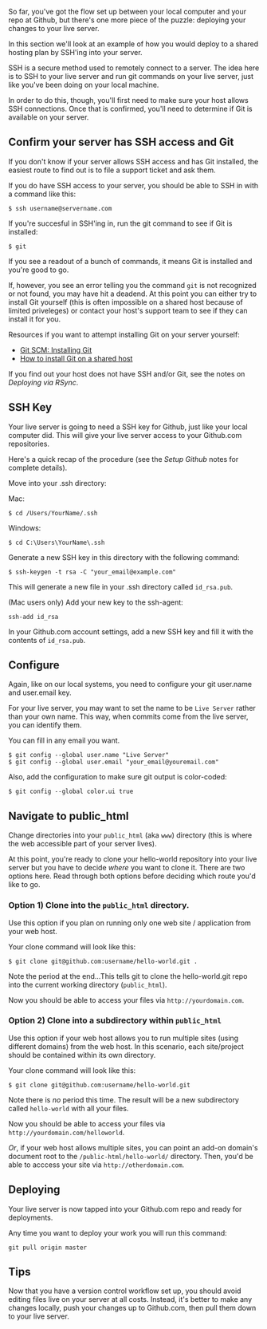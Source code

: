 So far, you've got the flow set up between your local computer and your repo at Github, but there's one more piece of the puzzle: deploying your changes to your live server.

In this section we'll look at an example of how you would deploy to a shared hosting plan by SSH'ing into your server.

SSH is a secure method used to remotely connect to a server. The idea here is to SSH to your live server and run git commands on your live server, just like you've been doing on your local machine.

In order to do this, though, you'll first need to make sure your host allows SSH connections. Once that is confirmed, you'll need to determine if Git is available on your server.




## Confirm your server has SSH access and Git

If you don't know if your server allows SSH access and has Git installed, the easiest route to find out is to file a support ticket and ask them. 

If you do have SSH access to your server, you should be able to SSH in with a command like this:

	$ ssh username@servername.com
	
If you're succesful in SSH'ing in, run the git command to see if Git is installed:

	$ git
	
If you see a readout of a bunch of commands, it means Git is installed 
and you're good to go.

If, however, you see an error telling you the command `git` is not recognized or not found, you may have hit a deadend. At this point you can either try to install Git yourself (this is often impossible on a shared host because of limited priveleges) or contact your host's support team to see if they can install it for you.

Resources if you want to attempt installing Git on your server yourself:

* [Git SCM: Installing Git](http://git-scm.com/book/en/Getting-Started-Installing-Git)
* [How to install Git on a shared host](http://joemaller.com/908/how-to-install-git-on-a-shared-host/ )

If you find out your host does not have SSH and/or Git, see the notes on *Deploying via RSync*.




## SSH Key
Your live server is going to need a SSH key for Github, just like your local computer did. This will give your live server access to your Github.com repositories.

Here's a quick recap of the procedure (see the *Setup Github* notes for complete details).

Move into your .ssh directory:

Mac: 

	$ cd /Users/YourName/.ssh

Windows:

	$ cd C:\Users\YourName\.ssh

Generate a new SSH key in this directory with the following command:

	$ ssh-keygen -t rsa -C "your_email@example.com"
	
This will generate a new file in your .ssh directory called `id_rsa.pub`. 
		
(Mac users only) Add your new key to the ssh-agent:
 
	ssh-add id_rsa	

In your Github.com account settings, add a new SSH key and fill it with the contents of `id_rsa.pub`.




## Configure
Again, like on our local systems, you need to configure your git user.name and user.email key.

For your live server, you may want to set the name to be `Live Server` rather than your own name. This way, when commits come from the live server, you can identify them.

You can fill in any email you want.

	$ git config --global user.name "Live Server"
	$ git config --global user.email "your_email@youremail.com"

Also, add the configuration to make sure git output is color-coded:

	$ git config --global color.ui true



## Navigate to public_html

Change directories into your `public_html` (aka `www`) directory (this is where the web accessible part of your server lives).

At this point, you're ready to clone your hello-world repository into your live server but you have to decide *where* you want to clone it. There are two options here. Read through both options before deciding which route you'd like to go.

### Option 1) Clone into the `public_html` directory.

Use this option if you plan on running only one web site / application from your web host. 

Your clone command will look like this:

	$ git clone git@github.com:username/hello-world.git .
	
Note the period at the end...This tells git to clone the hello-world.git repo into the current working directory (`public_html`).

Now you should be able to access your files via `http://yourdomain.com`.


### Option 2) Clone into a subdirectory within `public_html`

Use this option if your web host allows you to run multiple sites (using different domains) from the web host. In this scenario, each site/project should be contained within its own directory.

Your clone command will look like this:

	$ git clone git@github.com:username/hello-world.git 

Note there is *no* period this time. The result will be a new subdirectory called `hello-world` with all your files.

Now you should be able to access your files via `http://yourdomain.com/helloworld`.

*Or*, if your web host allows multiple sites, you can point an add-on domain's document root to the `/public-html/hello-world/` directory. Then, you'd be able to acccess your site via `http://otherdomain.com`.



## Deploying

Your live server is now tapped into your Github.com repo and ready for deployments. 

Any time you want to deploy your work you will run this command:

	git pull origin master


## Tips

Now that you have a version control workflow set up, you should avoid editing files live on your server at all costs. Instead, it's better to make any changes locally, push your changes up to Github.com, then pull them down to your live server. 

